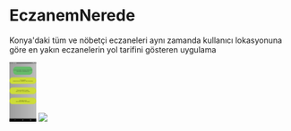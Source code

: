 # EczanemNerede
Konya'daki tüm  ve nöbetçi eczaneleri  aynı zamanda  kullanıcı lokasyonuna göre en yakın eczanelerin yol tarifini gösteren uygulama

<img src="https://github.com/OsmanTurgut2335/EczanemNerede/blob/master/app/src/main/assets/main_screen.jpg" width="48">

<img src="https://github.com/OsmanTurgut2335/EczanemNerede/blob/master/app/src/main/assets/n%C3%B6betci_ekrani.jpg" width="48">



